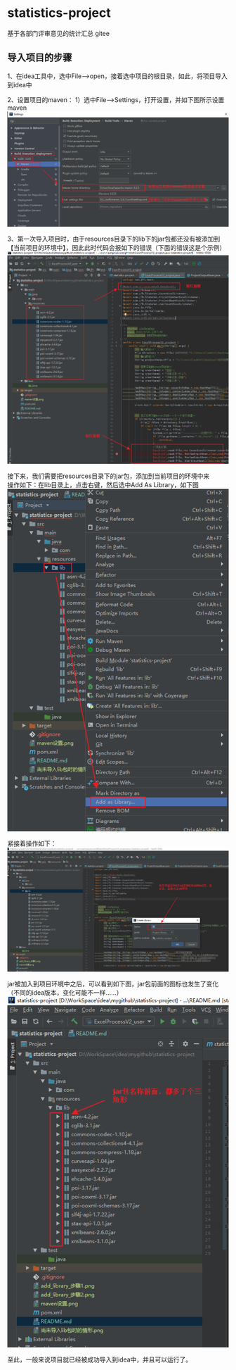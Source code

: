 # statistics-project
  
基于各部门评审意见的统计汇总  gitee


## 导入项目的步骤
1、在idea工具中，选中File-->open，接着选中项目的根目录，如此，将项目导入到idea中  


2、设置项目的maven：
    1）选中File-->Settings，打开设置，并如下图所示设置maven  
    ![avatar](maven设置.png)


3、第一次导入项目时，由于resources目录下的lib下的jar包都还没有被添加到【当前项目的环境中】，因此此时代码会报如下的错误（下面的错误这是个示例）  
    ![avatar](尚未导入lib包时的情形.png)
    
     
   接下来，我们需要把resources目录下的jar包，添加到当前项目的环境中来  
    操作如下：在lib目录上，点击右键，然后选中Add As Library，如下图  
    ![avatar](add_library_步驟1.png)
    
        
   紧接着操作如下：    
    ![avatar](add_library_步驟2.png)

  
   jar被加入到项目环境中之后，可以看到如下图，jar包前面的图标也发生了变化（不同的idea版本，变化可能不一样……）    
   ![avatar](add_library_步驟3.png)  

   
   至此，一般来说项目就已经被成功导入到idea中，并且可以运行了。

